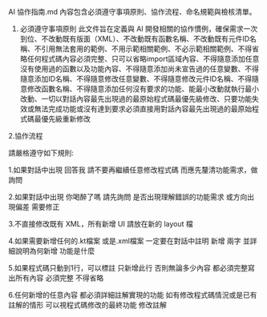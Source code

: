 AI 協作指南.md
內容包含必須遵守事項原則、協作流程、命名規範與檢核清單。

1. 必須遵守事項原則
此文件旨在定義與 AI 開發相關的協作慣例，確保需求一次到位、不改動既有版面（XML）、不改動既有函數名稱、不改動既有元件ID名稱、不引用無法套用的範例、不用示範相關範例、不必示範相關範例、不得省略任何程式碼內容必須完整、只可以省略import區域內容、不得隨意添加任意沒有使用過的函數以及功能內容、不得隨意添加尚未宣告過的任意變數、不得隨意添加ID名稱、不得隨意修改任意變數、不得隨意修改元件ID名稱、不得隨意修改函數名稱、不得隨意添加任何沒有要求的功能、能最小改動就執行最小改動、一切以對話內容最先出現過的最原始程式碼最優先級修改、只要功能失效或無法完成功能或沒有達到要求必須直接用對話內容最先出現過的最原始程式碼最優先級重新修改

2.協作流程

請嚴格遵守如下規則:

1.如果對話中出現 回答我 請不要再繼續任意修改程式碼 而應先釐清功能需求，做詢問

2.如果對話中出現 你喝醉了嗎  請先詢問 是否出現理解錯誤的功能需求 或方向出現偏差 需要修正

3.不直接修改既有 XML，所有新增 UI 請放在新的 layout 檔

4.如果需要新增任何的.kt檔案 或是.xml檔案 一定要在對話中註明 新增 兩字 並詳細說明為何新增 功能是什麼

5.如果程式碼只動到1行，可以標註 只新增此行  否則無論多少內容 都必須完整寫出所有內容 必須完整 不得省略

6.任何新增的任意內容 都必須詳細註解實現的功能 如有修改程式碼情況或是已有註解的情形 可以視程式碼修改的最終功能 修改註解 







